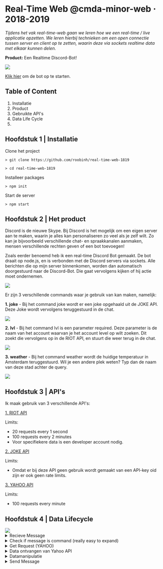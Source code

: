 # Real-Time Web @cmda-minor-web · 2018-2019
_Tijdens het vak real-time-web gaan we leren hoe we een real-time / live applicatie opzetten. We leren hierbij technieken om een open connectie tussen server en client op te zetten, waarin deze via sockets realtime data met elkaar kunnen delen._

**Product:**
Een Realtime Discord-Bot!

<img src="https://i.ibb.co/9Nr7VZG/image.png">


[Klik hier](https://real-time-app-rh1819.herokuapp.com/) om de bot op te starten.

## Table of Content
1. Installatie
2. Product
3. Gebruikte API's
4. Data Life Cycle
5. 


## Hoofdstuk 1 |  Installatie
Clone het project
```
> git clone https://github.com/roobinh/real-time-web-1819

> cd real-time-web-1819
```

Installeer packages
```
> npm init
```

Start de server
```
> npm start
```

## Hoofdstuk 2 | Het product
Discord is de nieuwe Skype. Bij Discord is het mogelijk om een eigen server aan te maken, waarin je alles kan personaliseren zo veel als je zelf wilt. Zo kan je bijvoorbeeld verschillende chat- en spraakkanalen aanmaken, mensen verschillende rechten geven of een bot toevoegen!

Zoals eerder benoemd heb ik een real-time Discord Bot gemaakt. De bot draait op node.js, en is verbonden met de Discord servers via sockets. Alle berichten die op mijn server binnenkomen, worden dan automatisch doorgestuurd naar de Discord-Bot. Die gaat vervolgens kijken of hij actie moet ondernemen.

<img src="https://i.ibb.co/D9SVfYv/image.png">

Er zijn 3 verschillende commands waar je gebruik van kan maken, namelijk:

**1. joke** - 
Bij het command joke wordt er een joke opgehaald uit de JOKE API. Deze Joke wordt vervolgens teruggestuurd in de chat.

<img src="https://i.ibb.co/HY2xp5p/image.png">

**2. lvl** - 
Bij het command lvl is een parameter required. Deze parameter is de naam van het account waarvan je het account level op wilt zoeken. Dit zoekt die vervolgens op in de RIOT API, en stuurt die weer terug in de chat.

<img src="https://i.ibb.co/z29KzzY/image.png">

**3. weather** - Bij het command weather wordt de huidige temperatuur in Amsterdam teruggestuurd. Wil je een andere plek weten? Typ dan de naam van deze stad achter de query.

<img src="https://i.ibb.co/NpJs7h1/image.png">

## Hoofdstuk 3 | API's

Ik maak gebruik van 3 verschillende API's:

[1. RIOT API](https://developer.riotgames.com/)

Limits:
- 20 requests every 1 second
- 100 requests every 2 minutes
- Voor specifiekere data is een developer account nodig.

[2. JOKE API](http://www.icndb.com/api/)

Limits:
- Omdat er bij deze API geen gebruik wordt gemaakt van een API-key oid zijn er ook geen rate limits.

[3. YAHOO API](https://developer.yahoo.com/weather/)

Limits:
- 100 requests every minute

## Hoofdstuk 4 | Data Lifecycle

<img src="https://i.ibb.co/zQS1g81/image.png">

<details>
<summary>Recieve Message</summary>
<br>
<img src="https://i.ibb.co/fDXJM1t/image.png">
</details>

<details>
<summary>Check if message is command (really easy to expand)</summary>
<br>
<img src="https://i.ibb.co/M7mmxZ9/image.png">
</details>

<details>
<summary>Get Request (YAHOO)</summary>
<br>
<img src="https://i.ibb.co/mBkPtmc/image.png">
</details>

<details>
<summary>Data ontvangen van Yahoo API</summary>
<br>
```json
{
    location:{
       woeid:727232,
       city:'Amsterdam',
       region:' NH',
       country:'Netherlands',
       lat:52.373119,
       long:4.89319,
       timezone_id:'Europe/Amsterdam'
    },
    current_observation:{
       wind:{
          chill:10,
          direction:115,
          speed:21
       },
       atmosphere:{
          humidity:66,
          visibility:16.1,
          pressure:1026,
          rising:0
       },
       astronomy:{
          sunrise:'6:42 am',
          sunset:'8:40 pm'
       },
       condition:{
          text:'Cloudy',
          code:26,
          temperature:12
       },
       pubDate:1555322400
    },
    forecasts:[
       {
          day:'Mon',
          date:1555279200,
          low:3,
          high:15,
          text:'Partly Cloudy',
          code:30
       },
       {
          day:'Tue',
          date:1555365600,
          low:5,
          high:16,
          text:'Partly Cloudy',
          code:30
       },
       {
          day:'Wed',
          date:1555452000,
          low:7,
          high:15,
          text:'Mostly Cloudy',
          code:28
       },
       {
          day:'Thu',
          date:1555538400,
          low:8,
          high:20,
          text:'Mostly Sunny',
          code:34
       },
       {
          day:'Fri',
          date:1555624800,
          low:9,
          high:21,
          text:'Sunny',
          code:32
       },
       {
          day:'Sat',
          date:1555711200,
          low:9,
          high:20,
          text:'Mostly Sunny',
          code:34
       },
       {
          day:'Sun',
          date:1555797600,
          low:9,
          high:19,
          text:'Mostly Sunny',
          code:34
       },
       {
          day:'Mon',
          date:1555884000,
          low:10,
          high:18,
          text:'Breezy',
          code:23
       },
       {
          day:'Tue',
          date:1555970400,
          low:10,
          high:16,
          text:'Scattered Showers',
          code:39
       },
       {
          day:'Wed',
          date:1556056800,
          low:9,
          high:16,
          text:'Showers',
          code:11
       }
    ]
 }
```
</details>

<details>
<summary>Datamanipulatie</summary>
<br>
<img src="https://i.ibb.co/rM6Rg1K/image.png">
</details>

<details>
<summary>Send Message</summary>
<br>
<img src="https://i.ibb.co/fDXJM1t/image.png">
</details>




